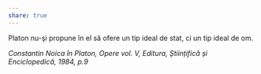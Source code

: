 ```yaml
---
share: true
---
```


Platon nu-şi propune în el să ofere un tip ideal de stat, ci un tip ideal de om.

*Constantin Noica în*
*Platon, Opere vol. V, Editura, Științifică și Enciclopedică, 1984, p.9*


